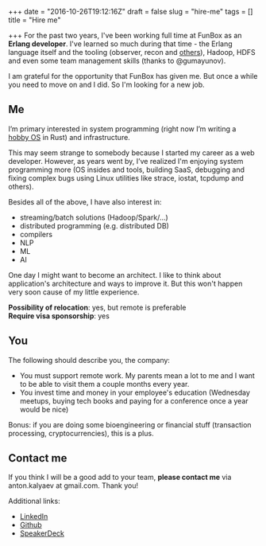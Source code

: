 +++
date = "2016-10-26T19:12:16Z"
draft = false
slug = "hire-me"
tags = []
title = "Hire me"

+++
For the past two years, I've been working full time at FunBox as an **Erlang developer**. I've learned so much during that time - the Erlang language itself and the tooling (observer, recon and [others](http://homeonrails.com/2016/05/profiling-in-erlang/)), Hadoop, HDFS and even some team management skills (thanks to @gumayunov).

I am grateful for the opportunity that FunBox has given me. But once a while you need to move on and I did. So I'm looking for a new job.

<!--more-->

## Me

I’m primary interested in system programming (right now I’m writing a [hobby OS](https://github.com/melekes/OS-bitch) in Rust) and infrastructure.

This may seem strange to somebody because I started my career as a web developer. However, as years went by, I’ve realized I'm enjoying system programming more (OS insides and tools, building SaaS, debugging and fixing complex bugs using Linux utilities like strace, iostat, tcpdump and others).

Besides all of the above, I have also interest in:

- streaming/batch solutions (Hadoop/Spark/…)
- distributed programming (e.g. distributed DB)
- compilers
- NLP
- ML
- AI

One day I might want to become an architect. I like to think about application's architecture and ways to improve it. But this won't happen very soon cause of my little experience.

**Possibility of relocation**: yes, but remote is preferable <br>
**Require visa sponsorship**: yes

## You

The following should describe you, the company:

- You must support remote work. My parents mean a lot to me and I want to be able to visit them a couple months every year.
- You invest time and money in your employee's education (Wednesday meetups, buying tech books and paying for a conference once a year would be nice)

Bonus: if you are doing some bioengineering or financial stuff (transaction processing, cryptocurrencies), this is a plus.

## Contact me

If you think I will be a good add to your team, **please contact me** via anton.kalyaev at gmail.com. Thank you!

Additional links:

- [LinkedIn](http://www.linkedin.com/in/melekes)
- [Github](https://github.com/melekes/)
- [SpeakerDeck](https://speakerdeck.com/melekes)
